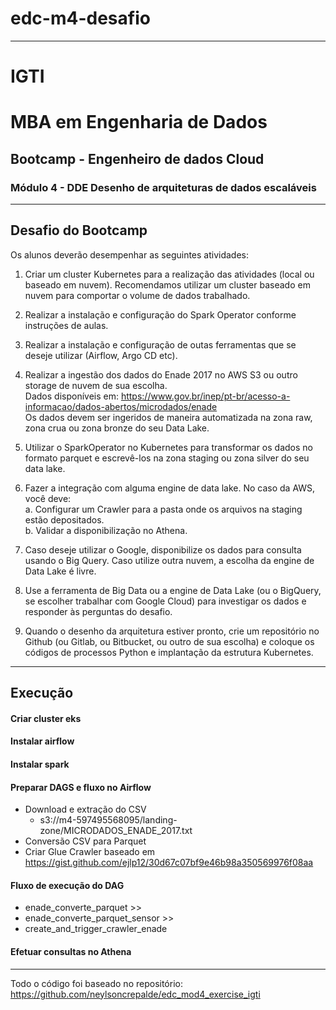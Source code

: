 # edc-m4-desafio
*** 
# IGTI 
# MBA em Engenharia de Dados
## Bootcamp - Engenheiro de dados Cloud
### Módulo 4 - DDE Desenho de arquiteturas de dados escaláveis
*** 
## Desafio do Bootcamp
Os alunos deverão desempenhar as seguintes atividades:  

1. Criar um cluster Kubernetes para a realização das atividades (local ou baseado em nuvem). Recomendamos utilizar um cluster baseado em nuvem para comportar o volume de dados trabalhado.  

2. Realizar a instalação e configuração do Spark Operator conforme instruções de aulas.  
3. Realizar a instalação e configuração de outas ferramentas que se deseje utilizar (Airflow, Argo CD etc).  

4. Realizar a ingestão dos dados do Enade 2017 no AWS S3 ou outro storage de nuvem de sua escolha.  
    Dados disponíveis em: https://www.gov.br/inep/pt-br/acesso-a-informacao/dados-abertos/microdados/enade  
  Os dados devem ser ingeridos de maneira automatizada na zona raw, zona crua ou zona bronze do seu Data Lake.  

5. Utilizar o SparkOperator no Kubernetes para transformar os dados no formato parquet e escrevê-los na zona staging ou zona silver do seu data lake.  

6. Fazer a integração com alguma engine de data lake. No caso da AWS, você deve:  
  a. Configurar um Crawler para a pasta onde os arquivos na staging estão depositados.  
  b. Validar a disponibilização no Athena.  

7. Caso deseje utilizar o Google, disponibilize os dados para consulta usando o Big Query. Caso utilize outra nuvem, a escolha da engine de Data Lake é livre.  

8. Use a ferramenta de Big Data ou a engine de Data Lake (ou o BigQuery, se escolher trabalhar com Google Cloud) para investigar os dados e responder às perguntas do desafio.  

9. Quando o desenho da arquitetura estiver pronto, crie um repositório no Github (ou Gitlab, ou Bitbucket, ou outro de sua escolha) e coloque os códigos de processos Python e implantação da estrutura Kubernetes.
***
## Execução
#### Criar cluster eks
#### Instalar airflow
#### Instalar spark

#### Preparar DAGS e fluxo no Airflow
- Download e extração do CSV
  - s3://m4-597495568095/landing-zone/MICRODADOS_ENADE_2017.txt
- Conversão CSV para Parquet
- Criar Glue Crawler
    baseado em https://gist.github.com/ejlp12/30d67c07bf9e46b98a350569976f08aa

#### Fluxo de execução do DAG
- enade_converte_parquet >> 
- enade_converte_parquet_sensor >> 
- create_and_trigger_crawler_enade

#### Efetuar consultas no Athena
***
Todo o código foi baseado no repositório:  
https://github.com/neylsoncrepalde/edc_mod4_exercise_igti  